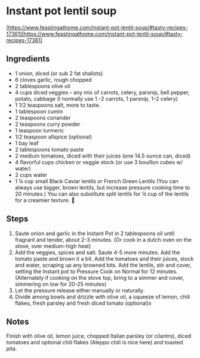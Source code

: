 # Instant pot lentil soup
[https://www.feastingathome.com/instant-pot-lentil-soup/#tasty-recipes-17361](https://www.feastingathome.com/instant-pot-lentil-soup/#tasty-recipes-17361)

## Ingredients

- 1 onion, diced (or sub 2 fat shallots)
- 6  cloves garlic, rough chopped
- 2 tablespoons olive oil
- 4 cups diced veggies – any mix of carrots, celery, parsnip, bell pepper, potato, cabbage (I normally use 1 –2 carrots, 1 parsnip, 1–2 celery)
- 1 1/2  teaspoons salt, more to taste.
- 1 tablespoon cumin
- 2 teaspoons coriander
- 2 teaspoons curry powder
- 1 teaspoon turmeric
- 1/2 teaspoon allspice (optional)
- 1 bay leaf
- 2 tablespoons tomato paste
- 2 medium tomatoes, diced with their juices (one 14.5 ounce can, diced)
- 4 flavorful cups chicken or veggie stock (or use 3 bouillon cubes w/ water)
- 2 cups water
- 1 ¼ cup small Black Caviar lentils or French Green Lentils (You can always use bigger, brown lentils, but increase pressure cooking time to 20 minutes.) You can also substitute split lentils for ¼ cup of the lentils for a creamier texture.  🙂

## Steps

1. Saute onion and garlic in the Instant Pot in 2 tablespoons oil until fragrant and tender, about 2-3 minutes.  (Or cook in a dutch oven on the stove, over medium-high heat)
2. Add the veggies, spices and salt. Saute 4-5 more minutes. Add the tomato paste and brown it a bit. Add the tomatoes and their juices, stock and water, scraping up any browned bits. Add the lentils, stir and cover, setting the Instant pot to Pressure Cook on Normal for 12 minutes. (Alternately if cooking on the stove top, bring to a simmer and cover, simmering on low for 20-25 minutes)
3. Let the pressure release either manually or naturally.
4. Divide among bowls and drizzle with olive oil, a squeeze of lemon, chili flakes, fresh parsley and fresh diced tomato (optional)x

## Notes

Finish with olive oil, lemon juice, chopped Italian parsley (or cilantro), diced tomatoes and optional chili flakes (Aleppo chili is nice here) and toasted pita.

